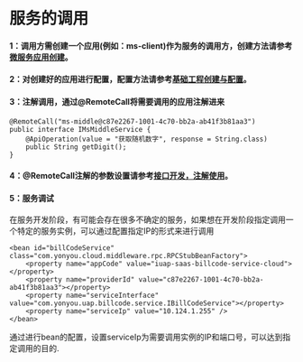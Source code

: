 # 服务的调用


#### 1：调用方需创建一个应用(例如：ms-client)作为服务的调用方，创建方法请参考[微服务应用创建](../2.2/manual.md)。
#### 2：对创建好的应用进行配置，配置方法请参考[基础工程创建与配置](../2.3/manual.md)。
#### 3：注解调用，通过@RemoteCall将需要调用的应用注解进来
```
@RemoteCall("ms-middle@c87e2267-1001-4c70-bb2a-ab41f3b81aa3")
public interface IMsMiddleService {
    @ApiOperation(value = "获取随机数字", response = String.class)
    public String getDigit();
}
```
#### 4：@RemoteCall注解的参数设置请参考[接口开发，注解使用](../2.4/manual.md)。
#### 5：服务调试
在服务开发阶段，有可能会存在很多不确定的服务，如果想在开发阶段指定调用一个特定的服务实例，可以通过配置指定IP的形式来进行调用
```
<bean id="billCodeService" class="com.yonyou.cloud.middleware.rpc.RPCStubBeanFactory">
    <property name="appCode" value="iuap-saas-billcode-service-cloud"></property>
    <property name="providerId" value="c87e2267-1001-4c70-bb2a-ab41f3b81aa3"></property>
    <property name="serviceInterface" value="com.yonyou.uap.billcode.service.IBillCodeService"></property>
    <property name="serviceIp" value="10.124.1.255" />
</bean>
```
通过进行bean的配置，设置serviceIp为需要调用实例的IP和端口号，可以达到指定调用的目的.

